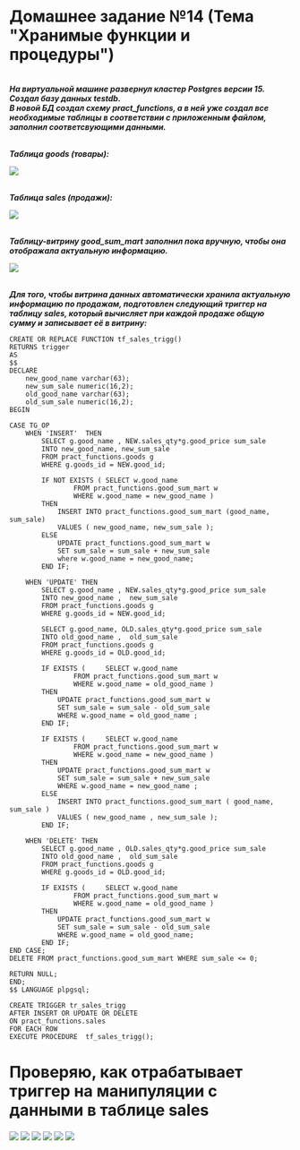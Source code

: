 # Домашнее задание №14 (Тема "Хранимые функции и процедуры")

<br>__*На виртуальной машине развернул кластер Postgres версии 15. Создал базу данных testdb.*__ 
<br>__*В новой БД создал схему pract_functions, а в ней уже создал все необходимые таблицы в соответствии с приложенным файлом, заполнил соответсвующими данными.*__

<br>__*Таблица goods (товары):*__

<img src="pic/goods.JPG" align="center" />

<br>__*Таблица sales (продажи):*__

<img src="pic/sales.JPG" align="center" />

<br>__*Таблицу-витрину good_sum_mart заполнил пока вручную, чтобы она отображала актуальную информацию.*__

<img src="pic/good_sum_mart.JPG" align="center" />

<br>__*Для того, чтобы витрина данных автоматически хранила актуальную информацию по продажам, подготовлен следующий триггер на таблицу sales, который вычисляет при каждой продаже общую сумму и записывает её в витрину:*__


````
CREATE OR REPLACE FUNCTION tf_sales_trigg()
RETURNS trigger
AS
$$
DECLARE 
	new_good_name varchar(63);
	new_sum_sale numeric(16,2); 
	old_good_name varchar(63);
	old_sum_sale numeric(16,2);
BEGIN

CASE TG_OP
	WHEN 'INSERT'  THEN 	
		SELECT g.good_name , NEW.sales_qty*g.good_price sum_sale
		INTO new_good_name, new_sum_sale 
		FROM pract_functions.goods g
		WHERE g.goods_id = NEW.good_id;

		IF NOT EXISTS ( SELECT w.good_name 
				FROM pract_functions.good_sum_mart w 
				WHERE w.good_name = new_good_name ) 
		THEN 
			INSERT INTO pract_functions.good_sum_mart (good_name, sum_sale) 
			VALUES ( new_good_name, new_sum_sale ); 
		ELSE
			UPDATE pract_functions.good_sum_mart w 
			SET sum_sale = sum_sale + new_sum_sale 
			where w.good_name = new_good_name;
		END IF; 

	WHEN 'UPDATE' THEN
		SELECT g.good_name , NEW.sales_qty*g.good_price sum_sale
		INTO new_good_name ,  new_sum_sale
		FROM pract_functions.goods g 
		WHERE g.goods_id = NEW.good_id;

		SELECT g.good_name, OLD.sales_qty*g.good_price sum_sale
		INTO old_good_name ,  old_sum_sale
		FROM pract_functions.goods g 
		WHERE g.goods_id = OLD.good_id;

		IF EXISTS ( 	SELECT w.good_name 
				FROM pract_functions.good_sum_mart w 
				WHERE w.good_name = old_good_name )
		THEN
			UPDATE pract_functions.good_sum_mart w
			SET sum_sale = sum_sale - old_sum_sale
			WHERE w.good_name = old_good_name ;
		END IF; 

		IF EXISTS ( 	SELECT w.good_name 
				FROM pract_functions.good_sum_mart w 
				WHERE w.good_name = new_good_name )
		THEN
			UPDATE pract_functions.good_sum_mart w
			SET sum_sale = sum_sale + new_sum_sale 
			WHERE w.good_name = new_good_name ;
		ELSE
			INSERT INTO pract_functions.good_sum_mart ( good_name, sum_sale ) 
			VALUES ( new_good_name , new_sum_sale );
		END IF;

	WHEN 'DELETE' THEN
		SELECT g.good_name , OLD.sales_qty*g.good_price sum_sale
		INTO old_good_name ,  old_sum_sale
		FROM pract_functions.goods g 
		WHERE g.goods_id = OLD.good_id;

		IF EXISTS ( 	SELECT w.good_name 
				FROM pract_functions.good_sum_mart w 
				WHERE w.good_name = old_good_name ) 
		THEN
			UPDATE pract_functions.good_sum_mart w
			SET sum_sale = sum_sale - old_sum_sale
			WHERE w.good_name = old_good_name;
		END IF;
END CASE;
DELETE FROM pract_functions.good_sum_mart WHERE sum_sale <= 0;

RETURN NULL;
END;
$$ LANGUAGE plpgsql;

CREATE TRIGGER tr_sales_trigg
AFTER INSERT OR UPDATE OR DELETE
ON pract_functions.sales
FOR EACH ROW
EXECUTE PROCEDURE  tf_sales_trigg();
````

# Проверяю, как отрабатывает триггер на манипуляции с данными в таблице sales 

<img src="pic/test_insert1.JPG" align="center" />
<img src="pic/test_insert2.JPG" align="center" />
<img src="pic/test_update1.JPG" align="center" />
<img src="pic/test_update2.JPG" align="center" />
<img src="pic/test_delete1.JPG" align="center" />
<img src="pic/test_delete2.JPG" align="center" />

